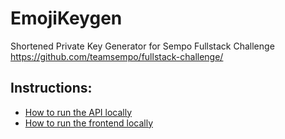 # EmojiKeygen
Shortened Private Key Generator for Sempo Fullstack Challenge
https://github.com/teamsempo/fullstack-challenge/
  
## Instructions:
- [How to run the API locally](emojikeygen/README.md)
- [How to run the frontend locally](frontend/emojikeygen/README.md)
  
